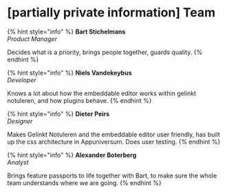 # \[partially private information\] Team

{% hint style="info" %}
**Bart Stichelmans**  
_Product Manager_  
  
Decides what is a priority, brings people together, guards quality.
{% endhint %}

{% hint style="info" %}
**Niels Vandekeybus**  
_Developer_  
  
Knows a lot about how the embeddable editor works within gelinkt notuleren, and how plugins behave.
{% endhint %}

{% hint style="info" %}
**Dieter Peirs**  
_Designer_  
  
Makes Gelinkt Notuleren and the embeddable editor user friendly, has built up the css architecture in Appuniversum. Does user testing.
{% endhint %}

{% hint style="info" %}
**Alexander Boterberg**  
_Analyst_  
  
Brings feature passports to life together with Bart, to make sure the whole team understands where we are going. 
{% endhint %}

